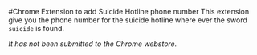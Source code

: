 #Chrome Extension to add Suicide Hotline phone number
This extension give you the phone number for the suicide hotline where ever the sword `suicide` is found. 

*It has not been submitted to the Chrome webstore.*